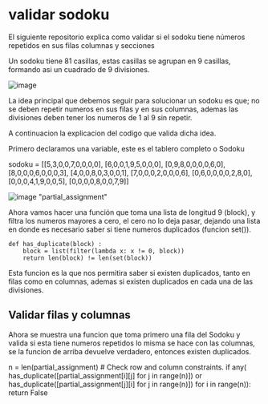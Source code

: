 # validar sodoku
El siguiente repositorio explica como validar si el sodoku tiene números repetidos en sus filas columnas y secciones 

Un sodoku tiene 81 casillas, estas casillas se agrupan en 9 casillas, formando asi un cuadrado de 9 divisiones.

![image](https://user-images.githubusercontent.com/45399791/230791848-18637098-8f32-447d-81e5-d80eacb3ad5e.png)

La idea principal que debemos seguir para solucionar un sodoku es que; no se deben repetir numeros en sus filas y en sus columnas, ademas las divisiones deben tener los numeros de 1 al 9 sin repetir.

A continuacion la explicacion del codigo que valida dicha idea.

Primero declaramos una variable, este es el tablero completo o Sodoku

sodoku = [[5,3,0,0,7,0,0,0,0],
          [6,0,0,1,9,5,0,0,0],
          [0,9,8,0,0,0,0,6,0],
          [8,0,0,0,6,0,0,0,3],
          [4,0,0,8,0,3,0,0,1],
          [7,0,0,0,2,0,0,0,6],
          [0,6,0,0,0,0,2,8,0],
          [0,0,0,4,1,9,0,0,5],
          [0,0,0,0,8,0,0,7,9]]

![image](https://user-images.githubusercontent.com/45399791/230801751-4a7cb154-2f5e-48dd-a0d4-44b7a8f528e0.png)
"partial_assignment"

Ahora vamos hacer una función que toma una lista de longitud 9 (block), y filtra los numeros mayores a cero, el cero no lo deja pasar, dejando una lista en donde es necesario saber si tiene numeros duplicados (funcion set()). 

    def has_duplicate(block) :
        block = list(filter(lambda x: x != 0, block))
        return len(block) != len(set(block))

Esta funcion es la que nos permitira saber si existen duplicados, tanto en filas como en columnas, ademas si existen duplicados en cada una de las divisiones.

## Validar filas y columnas

Ahora se muestra una funcion que toma primero una fila del Sodoku y valida si esta tiene numeros repetidos lo misma se hace con las columnas, se la funcion de arriba devuelve verdadero, entonces existen duplicados.


n = len(partial_assignment)
    # Check row and column constraints.
    if any( has_duplicate([partial_assignment[i][j] for j in range(n)])
            or has_duplicate([partial_assignment[j][i] for j in range(n)])
            for i in range(n)):
        return False
